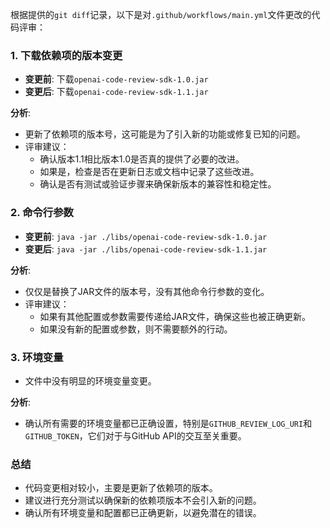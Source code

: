 根据提供的`git diff`记录，以下是对`.github/workflows/main.yml`文件更改的代码评审：

### 1. 下载依赖项的版本变更

- **变更前**: 下载`openai-code-review-sdk-1.0.jar`
- **变更后**: 下载`openai-code-review-sdk-1.1.jar`

**分析**:
- 更新了依赖项的版本号，这可能是为了引入新的功能或修复已知的问题。
- 评审建议：
  - 确认版本1.1相比版本1.0是否真的提供了必要的改进。
  - 如果是，检查是否在更新日志或文档中记录了这些改进。
  - 确认是否有测试或验证步骤来确保新版本的兼容性和稳定性。

### 2. 命令行参数

- **变更前**: `java -jar ./libs/openai-code-review-sdk-1.0.jar`
- **变更后**: `java -jar ./libs/openai-code-review-sdk-1.1.jar`

**分析**:
- 仅仅是替换了JAR文件的版本号，没有其他命令行参数的变化。
- 评审建议：
  - 如果有其他配置或参数需要传递给JAR文件，确保这些也被正确更新。
  - 如果没有新的配置或参数，则不需要额外的行动。

### 3. 环境变量

- 文件中没有明显的环境变量变更。

**分析**:
- 确认所有需要的环境变量都已正确设置，特别是`GITHUB_REVIEW_LOG_URI`和`GITHUB_TOKEN`，它们对于与GitHub API的交互至关重要。

### 总结

- 代码变更相对较小，主要是更新了依赖项的版本。
- 建议进行充分测试以确保新的依赖项版本不会引入新的问题。
- 确认所有环境变量和配置都已正确更新，以避免潜在的错误。